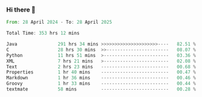 ### Hi there 👋

<!--
**luoxuanzao/luoxuanzao** is a ✨ _special_ ✨ repository because its `README.md` (this file) appears on your GitHub profile.

Here are some ideas to get you started:

- 🔭 I’m currently working on ...
- 🌱 I’m currently learning ...
- 👯 I’m looking to collaborate on ...
- 🤔 I’m looking for help with ...
- 💬 Ask me about ...
- 📫 How to reach me: ...
- 😄 Pronouns: ...
- ⚡ Fun fact: ...
-->

<!--START_SECTION:waka-->

```rust
From: 28 April 2024 - To: 28 April 2025

Total Time: 353 hrs 12 mins

Java               291 hrs 34 mins >>>>>>>>>>>>>>>>>>>>>----   82.51 %
C                  28 hrs 30 mins  >>-----------------------   08.07 %
Python             11 hrs 51 mins  >------------------------   03.36 %
XML                7 hrs 21 mins   >------------------------   02.08 %
Text               2 hrs 23 mins   -------------------------   00.68 %
Properties         1 hr 40 mins    -------------------------   00.47 %
Markdown           1 hr 36 mins    -------------------------   00.46 %
Groovy             1 hr 33 mins    -------------------------   00.44 %
textmate           58 mins         -------------------------   00.28 %
```

<!--END_SECTION:waka-->